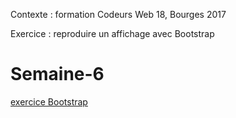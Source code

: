 Contexte : formation Codeurs Web 18, Bourges 2017

Exercice : reproduire un affichage avec Bootstrap

# Semaine-6
[exercice Bootstrap](https://htmlpreview.github.io/?https://github.com/LaureBre/Semaine-6/blob/master/exo_sem6.html)
